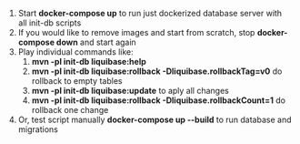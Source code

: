 1. Start **docker-compose up** to run just dockerized database server with all init-db scripts
2. If you would like to remove images and start from scratch, stop **docker-compose down** and start again
3. Play individual commands like:
   1. **mvn -pl init-db liquibase:help**
   2. **mvn -pl init-db liquibase:rollback -Dliquibase.rollbackTag=v0** do rollback to empty tables
   3. **mvn -pl init-db liquibase:update** to aply all changes
   4. **mvn -pl init-db liquibase:rollback -Dliquibase.rollbackCount=1** do rollback one change
34. Or, test script manually **docker-compose up --build** to  run database and migrations
